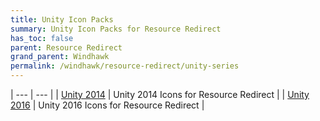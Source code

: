 ```yaml
---
title: Unity Icon Packs
summary: Unity Icon Packs for Resource Redirect
has_toc: false
parent: Resource Redirect
grand_parent: Windhawk
permalink: /windhawk/resource-redirect/unity-series
---
```


| --- | --- |
| [Unity 2014](/windhawk/resource-redirect/unity-series/unity-2014) | Unity 2014 Icons for Resource Redirect |
| [Unity 2016](/windhawk/resource-redirect/unity-series/unity-2016) | Unity 2016 Icons for Resource Redirect |